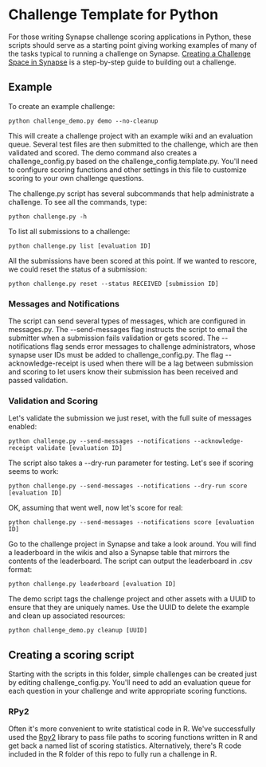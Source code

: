 Challenge Template for Python
=============================

For those writing Synapse challenge scoring applications in Python, these scripts should serve as a starting point giving working examples of many of the tasks typical to running a challenge on Synapse. [Creating a Challenge Space in Synapse](https://www.synapse.org/#!Synapse:syn2453886) is a step-by-step guide to building out a challenge.

## Example

To create an example challenge:

    python challenge_demo.py demo --no-cleanup

This will create a challenge project with an example wiki and an evaluation queue. Several test files are then submitted to the challenge, which are then validated and scored. The demo command also creates a challenge_config.py based on the challenge_config.template.py. You'll need to configure scoring functions and other settings in this file to customize scoring to your own challenge questions.

The challenge.py script has several subcommands that help administrate a challenge. To see all the commands, type:

    python challenge.py -h

To list all submissions to a challenge:

    python challenge.py list [evaluation ID]

All the submissions have been scored at this point. If we wanted to rescore, we could reset the status of a submission:

    python challenge.py reset --status RECEIVED [submission ID]

### Messages and Notifications

The script can send several types of messages, which are configured in messages.py. The --send-messages
flag instructs the script to email the submitter when a submission fails validation or gets scored. The
--notifications flag sends error messages to challenge administrators, whose synapse user IDs must be
added to challenge_config.py. The flag --acknowledge-receipt is used when there will be a lag between
submission and scoring to let users know their submission has been received and passed validation.

### Validation and Scoring

Let's validate the submission we just reset, with the full suite of messages enabled:

    python challenge.py --send-messages --notifications --acknowledge-receipt validate [evaluation ID]

The script also takes a --dry-run parameter for testing. Let's see if scoring seems to work:

    python challenge.py --send-messages --notifications --dry-run score [evaluation ID]

OK, assuming that went well, now let's score for real:

    python challenge.py --send-messages --notifications score [evaluation ID]

Go to the challenge project in Synapse and take a look around. You will find a leaderboard in the wikis and also a Synapse table that mirrors the contents of the leaderboard. The script can output the leaderboard in .csv format:

    python challenge.py leaderboard [evaluation ID]

The demo script tags the challenge project and other assets with a UUID to ensure that they are uniquely
names. Use the UUID to delete the example and clean up associated resources:

    python challenge_demo.py cleanup [UUID]

## Creating a scoring script

Starting with the scripts in this folder, simple challenges can be created just by editing challenge_config.py. You'll need to add an evaluation queue for each question in your challenge and write appropriate scoring functions.

### RPy2
Often it's more convenient to write statistical code in R. We've successfully used the [Rpy2](http://rpy.sourceforge.net/) library to pass file paths to scoring functions written in R and get back a named list of scoring statistics. Alternatively, there's R code included in the R folder of this repo to fully run a challenge in R.

